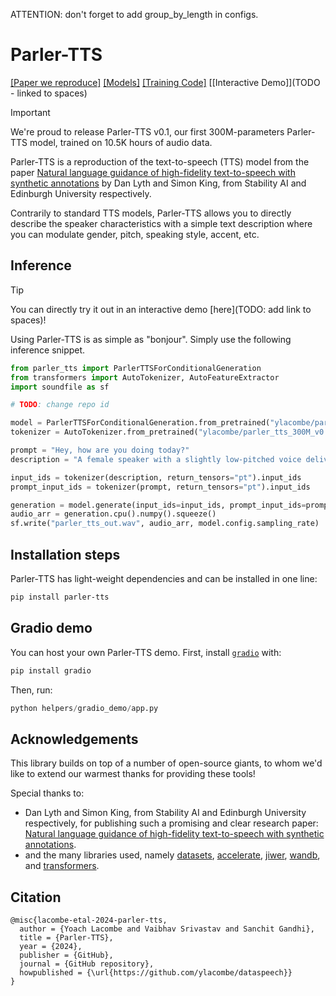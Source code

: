 ATTENTION: don't forget to add group_by_length in configs.

# Parler-TTS

[[Paper we reproduce]](https://arxiv.org/abs/2402.01912)
[[Models]](https://huggingface.co/parler-tts)
[[Training Code]](training)
[[Interactive Demo]](TODO - linked to spaces)

> [!IMPORTANT]
> We're proud to release Parler-TTS v0.1, our first 300M-parameters Parler-TTS model, trained on 10.5K hours of audio data.

Parler-TTS is a reproduction of the text-to-speech (TTS) model from the paper [Natural language guidance of high-fidelity text-to-speech with synthetic annotations](https://www.text-description-to-speech.com)
by Dan Lyth and Simon King, from Stability AI and Edinburgh University respectively. 

Contrarily to standard TTS models, Parler-TTS allows you to directly describe the speaker characteristics with a simple text description where you can modulate gender, pitch, speaking style, accent, etc.

## Inference

> [!TIP]
> You can directly try it out in an interactive demo [here](TODO: add link to spaces)!

Using Parler-TTS is as simple as "bonjour". Simply use the following inference snippet.

```py
from parler_tts import ParlerTTSForConditionalGeneration
from transformers import AutoTokenizer, AutoFeatureExtractor
import soundfile as sf

# TODO: change repo id

model = ParlerTTSForConditionalGeneration.from_pretrained("ylacombe/parler_tts_300M_v0.09")
tokenizer = AutoTokenizer.from_pretrained("ylacombe/parler_tts_300M_v0.09")

prompt = "Hey, how are you doing today?"
description = "A female speaker with a slightly low-pitched voice delivers her words quite expressively, in a very confined sounding environment with clear audio quality. She speaks very fast."

input_ids = tokenizer(description, return_tensors="pt").input_ids
prompt_input_ids = tokenizer(prompt, return_tensors="pt").input_ids

generation = model.generate(input_ids=input_ids, prompt_input_ids=prompt_input_ids)
audio_arr = generation.cpu().numpy().squeeze()
sf.write("parler_tts_out.wav", audio_arr, model.config.sampling_rate)
```



## Installation steps

Parler-TTS has light-weight dependencies and can be installed in one line:
```sh
pip install parler-tts
```

## Gradio demo

You can host your own Parler-TTS demo. First, install [`gradio`](https://www.gradio.app/) with:

```sh
pip install gradio
```

Then, run:

```python
python helpers/gradio_demo/app.py
```


## Acknowledgements

This library builds on top of a number of open-source giants, to whom we'd like to extend our warmest thanks for providing these tools!

Special thanks to:
- Dan Lyth and Simon King, from Stability AI and Edinburgh University respectively, for publishing such a promising and clear research paper: [Natural language guidance of high-fidelity text-to-speech with synthetic annotations](https://arxiv.org/abs/2402.01912).
- and the many libraries used, namely [datasets](https://huggingface.co/docs/datasets/v2.17.0/en/index), [accelerate](https://huggingface.co/docs/accelerate/en/index), [jiwer](https://github.com/jitsi/jiwer), [wandb](https://wandb.ai/), and [transformers](https://huggingface.co/docs/transformers/index).

## Citation
```
@misc{lacombe-etal-2024-parler-tts,
  author = {Yoach Lacombe and Vaibhav Srivastav and Sanchit Gandhi},
  title = {Parler-TTS},
  year = {2024},
  publisher = {GitHub},
  journal = {GitHub repository},
  howpublished = {\url{https://github.com/ylacombe/dataspeech}}
}
```
